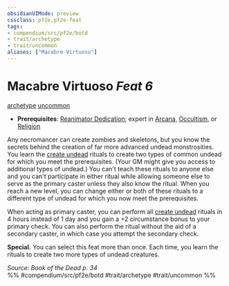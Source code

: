 ```yaml
---
obsidianUIMode: preview
cssclass: pf2e,pf2e-feat
tags:
- compendium/src/pf2e/botd
- trait/archetype
- trait/uncommon
aliases: ["Macabre Virtuoso"]
---
```

# Macabre Virtuoso  *Feat 6*  
[archetype](archetype.md "Archetype Feat Trait")  [uncommon](uncommon.md "Uncommon Rarity Trait")  

- **Prerequisites**: [Reanimator Dedication](reanimator-dedication-botd.md); expert in [Arcana](skills.md#Arcana), [Occultism](skills.md#Occultism), or [Religion](skills.md#Religion)

Any necromancer can create zombies and skeletons, but you know the secrets behind the creation of far more advanced undead monstrosities. You learn the [create undead](create-undead.md) rituals to create two types of common undead for which you meet the prerequisites. (Your GM might give you access to additional types of undead.) You can't teach these rituals to anyone else and you can't participate in either ritual while allowing someone else to serve as the primary caster unless they also know the ritual. When you reach a new level, you can change either or both of these rituals to a different type of undead for which you now meet the prerequisites.

When acting as primary caster, you can perform all [create undead](create-undead.md) rituals in 4 hours instead of 1 day and you gain a +2 circumstance bonus to your primary check. You can also perform the ritual without the aid of a secondary caster, in which case you attempt the secondary check.

**Special.** You can select this feat more than once. Each time, you learn the rituals to create two more types of undead creatures.

*Source: Book of the Dead p. 34*  
%% #compendium/src/pf2e/botd #trait/archetype #trait/uncommon %%